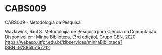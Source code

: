 # CABS009
CABS009 - Metodologia da Pesquisa

Wazlawick, Raul S. Metodologia de Pesquisa para Ciência da Computação. Disponível em: Minha Biblioteca, (3rd edição). Grupo GEN, 2020.
<https://webapp.utfpr.edu.br/bibservices/minhaBiblioteca?ISBN=9788595157712>

